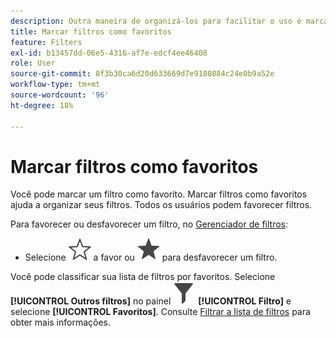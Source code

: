 ```yaml
---
description: Outra maneira de organizá-los para facilitar o uso é marcar os filtros como favoritos.
title: Marcar filtros como favoritos
feature: Filters
exl-id: b13457dd-06e5-4316-af7e-edcf4ee46408
role: User
source-git-commit: 8f3b30ca6d20d633669d7e9180884c24e0b9a52e
workflow-type: tm+mt
source-wordcount: '96'
ht-degree: 18%

---
```


# Marcar filtros como favoritos

Você pode marcar um filtro como favorito. Marcar filtros como favoritos ajuda a organizar seus filtros. Todos os usuários podem favorecer filtros.

Para favorecer ou desfavorecer um filtro, no [Gerenciador de filtros](/help/components/filters/manage-filters.md):

* Selecione ![StarOutline](/help/assets/icons/StarOutline.svg) a favor ou ![Star](/help/assets/icons/Star.svg) para desfavorecer um filtro.

Você pode classificar sua lista de filtros por favoritos. Selecione **[!UICONTROL Outros filtros]** no painel ![Filtro](/help/assets/icons/Filter.svg) **[!UICONTROL Filtro]** e selecione **[!UICONTROL Favoritos]**. Consulte [Filtrar a lista de filtros](/help/components/filters/filters-filter.md) para obter mais informações.
